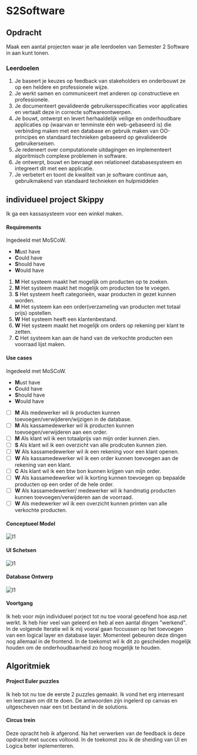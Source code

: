 # S2Software
## Opdracht
Maak een aantal projecten waar je alle leerdoelen van Semester 2 Software in aan kunt tonen. 
### Leerdoelen
1. Je baseert je keuzes op feedback van stakeholders en onderbouwt ze op een heldere en professionele wijze.
2. Je werkt samen en communiceert met anderen op constructieve en professionele.
3. Je documenteert gevalideerde gebruikersspecificaties voor applicaties en vertaalt deze in correcte softwareontwerpen.
4. Je bouwt, ontwerpt en levert herhaaldelijk veilige en onderhoudbare applicaties op (waarvan er tenminste één web-gebaseerd is) die verbinding maken met een database en gebruik maken van OO-principes en standaard technieken gebaseerd op gevalideerde gebruikerseisen.
5. Je redeneert over computationele uitdagingen en implementeert algoritmisch complexe problemen in software.
6. Je ontwerpt, bouwt en bevraagt een relationeel databasesysteem en integreert dit met een applicatie.
7. Je verbetert en toont de kwaliteit van je software continue aan, gebruikmakend van standaard technieken en hulpmiddelen
## individueel project Skippy
Ik ga een kassasysteem voor een winkel maken.
#### Requirements
Ingedeeld met MoSCoW. 
- **M**ust have
- **C**ould have
- **S**hould have
- **W**ould have


1. **M** Het systeem maakt het mogelijk om producten op te zoeken.
2. **M** Het systeem maakt het mogelijk om producten toe te voegen.
3. **S** Het systeem heeft categorieën, waar producten in gezet kunnen worden.
4. **M** Het systeem kan een order(verzameling van producten met totaal prijs) opstellen.
5. **W** Het systeem heeft een klantenbestand.
6. **W** Het systeem maakt het mogelijk om orders op rekening per klant te zetten.
7. **C** Het systeem kan aan de hand van de verkochte producten een voorraad lijst maken.
#### Use cases
Ingedeeld met MoSCoW. 
- **M**ust have
- **C**ould have
- **S**hould have
- **W**ould have


- [ ] **M** Als medewerker wil ik producten kunnen toevoegen/verwijderen/wijzigen in de database.
- [ ] **M** Als kassamedewerker wil ik producten kunnen toevoegen/verwijderen aan een order.
- [ ] **M** Als klant wil ik een totaalprijs van mijn order kunnen zien.
- [ ] **S** Als klant wil ik een overzicht van alle prodcuten kunnen zien.
- [ ] **W** Als kassamedewerker wil ik een rekening voor een klant openen.
- [ ] **W** Als kassamedewerker wil ik een order kunnen toevoegen aan de rekening van een klant.
- [ ] **C** Als klant wil ik een btw bon kunnen krijgen van mijn order.
- [ ] **W** Als kassamedewerker wil ik korting kunnen toevoegen op bepaalde producten op een order of de hele order.
- [ ] **W** Als kassamedewerker/ medewerker wil ik handmatig producten kunnen toevoegen/verwijderen aan de voorraad.
- [ ] **W** Als medewerker wil ik een overzicht kunnen printen van alle verkochte producten.
#### Conceptueel Model
![I1](/Diagrams/img/Conceptueel_Model_I1.png)
#### UI Schetsen
![I1](/Diagrams/img/UI_Schetsen_I1.png)
#### Database Ontwerp
![I1](/Diagrams/img/DatabaseOntwerp.png)
#### Voortgang
Ik heb voor mijn individueel porject tot nu toe vooral geoefend hoe asp.net werkt. Ik heb hier veel van geleerd en heb al een aantal dingen "werkend". In de volgende Iteratie wil ik mij vooral gaan foccussen op het toevoegen van een logical layer en database layer. Momenteel gebeuren deze dingen nog allemaal in de frontend. In de toekomst wil ik dit zo gescheiden mogelijk houden om de onderhoudbaarheid zo hoog mogelijk te houden.

## Algoritmiek
#### Project Euler puzzles
Ik heb tot nu toe de eerste 2 puzzles gemaakt. Ik vond het erg interresant en leerzaam om dit te doen. De antwoorden zijn ingelerd op canvas en uitgescheven naar een txt bestand in de solutions. 
#### Circus trein
Deze opracht heb ik afgerond. Na het verwerken van de feedback is deze opdracht met succes voltooid. In de toekomst zou ik de sheiding van UI en Logica beter inplementeren.

